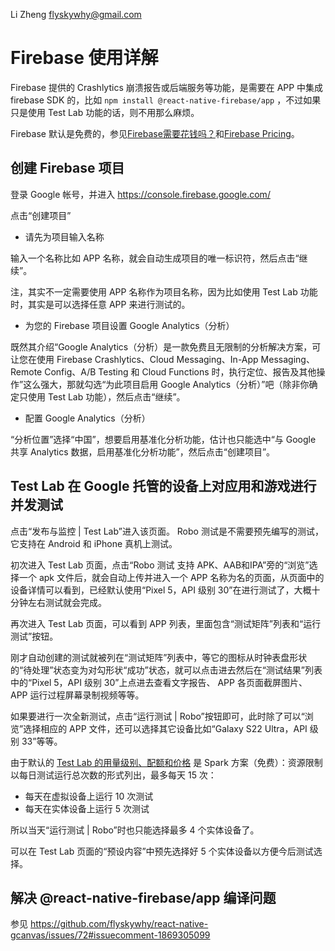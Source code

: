 Li Zheng flyskywhy@gmail.com

# Firebase 使用详解
Firebase 提供的 Crashlytics 崩溃报告或后端服务等功能，是需要在 APP 中集成 firebase SDK 的，比如 `npm install @react-native-firebase/app` ，不过如果只是使用 Test Lab 功能的话，则不用那么麻烦。

Firebase 默认是免费的，参见[Firebase需要花钱吗？](https://blog.back4app.com/zh/firebase%E9%9C%80%E8%A6%81%E8%8A%B1%E9%92%B1%E5%90%97/)和[Firebase Pricing](https://firebase.google.com/pricing?hl=zh-cn)。

## 创建 Firebase 项目
登录 Google 帐号，并进入 <https://console.firebase.google.com/>

点击“创建项目”

* 请先为项目输入名称

输入一个名称比如 APP 名称，就会自动生成项目的唯一标识符，然后点击“继续”。

注，其实不一定需要使用 APP 名称作为项目名称，因为比如使用 Test Lab 功能时，其实是可以选择任意 APP 来进行测试的。

* 为您的 Firebase 项目设置 Google Analytics（分析）

既然其介绍“Google Analytics（分析）是一款免费且无限制的分析解决方案，可让您在使用 Firebase Crashlytics、Cloud Messaging、In-App Messaging、Remote Config、A/B Testing 和 Cloud Functions 时，执行定位、报告及其他操作”这么强大，那就勾选“为此项目启用 Google Analytics（分析）”吧（除非你确定只使用 Test Lab 功能），然后点击“继续”。

* 配置 Google Analytics（分析）

“分析位置”选择“中国”，想要启用基准化分析功能，估计也只能选中“与 Google 共享 Analytics 数据，启用基准化分析功能”，然后点击“创建项目”。

## Test Lab 在 Google 托管的设备上对应用和游戏进行并发测试
点击“发布与监控 | Test Lab”进入该页面。 Robo 测试是不需要预先编写的测试，它支持在 Android 和 iPhone 真机上测试。

初次进入 Test Lab 页面，点击“Robo 测试 支持 APK、AAB和IPA”旁的“浏览”选择一个 apk 文件后，就会自动上传并进入一个 APP 名称为名的页面，从页面中的设备详情可以看到，已经默认使用“Pixel 5，API 级别 30”在进行测试了，大概十分钟左右测试就会完成。

再次进入 Test Lab 页面，可以看到 APP 列表，里面包含“测试矩阵”列表和“运行测试”按钮。

刚才自动创建的测试就被列在“测试矩阵”列表中，等它的图标从时钟表盘形状的“待处理”状态变为对勾形状“成功”状态，就可以点击进去然后在“测试结果”列表中的“Pixel 5，API 级别 30”上点进去查看文字报告、 APP 各页面截屏图片、 APP 运行过程屏幕录制视频等等。

如果要进行一次全新测试，点击“运行测试 | Robo”按钮即可，此时除了可以“浏览”选择相应的 APP 文件，还可以选择其它设备比如“Galaxy S22 Ultra，API 级别 33”等等。

由于默认的 [Test Lab 的用量级别、配额和价格](https://firebase.google.com/docs/test-lab/usage-quotas-pricing?authuser=0&hl=zh) 是 Spark 方案（免费）：资源限制以每日测试运行总次数的形式列出，最多每天 15 次：

* 每天在虚拟设备上运行 10 次测试
* 每天在实体设备上运行 5 次测试


所以当天“运行测试 | Robo”时也只能选择最多 4 个实体设备了。

可以在 Test Lab 页面的“预设内容”中预先选择好 5 个实体设备以方便今后测试选择。

## 解决 @react-native-firebase/app 编译问题
参见 <https://github.com/flyskywhy/react-native-gcanvas/issues/72#issuecomment-1869305099>
